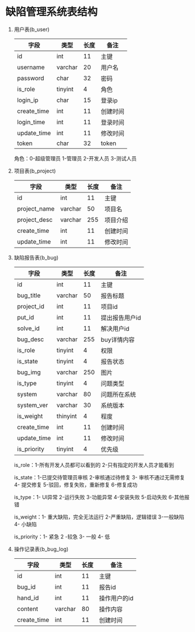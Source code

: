 # 缺陷管理系统表结构

1. 用户表(b_user)

   | 字段        | 类型    | 长度 | 备注     |
   | ----------- | ------- | ---- | -------- |
   | id          | int     | 11   | 主键     |
   | username    | varchar | 20   | 用户名   |
   | password    | char    | 32   | 密码     |
   | is_role     | tinyint | 4    | 角色     |
   | login_ip    | char    | 15   | 登录ip   |
   | create_time | int     | 11   | 创建时间 |
   | login_time  | int     | 11   | 登录时间 |
   | update_time | int     | 11   | 修改时间 |
   | token       | char    | 32   | token    |

   角色：0-超级管理员 1-管理员 2-开发人员 3-测试人员

2. 项目表(b_project)

   | 字段         | 类型    | 长度 | 备注     |
   | ------------ | ------- | ---- | -------- |
   | id           | int     | 11   | 主键     |
   | project_name | varchar | 50   | 项目名   |
   | project_desc | varchar | 255  | 项目介绍 |
   | create_time  | int     | 11   | 创建时间 |
   | update_time  | int     | 11   | 修改时间 |

3. 缺陷报告表(b_bug)

   | 字段        | 类型     | 长度 | 备注           |
   | ----------- | -------- | ---- | -------------- |
   | id          | int      | 11   | 主键           |
   | bug_title   | varchar  | 50   | 报告标题       |
   | project_id  | int      | 11   | 项目id         |
   | put_id      | int      | 11   | 提出报告用户id |
   | solve_id    | int      | 11   | 解决用户id     |
   | bug_desc    | varchar  | 255  | buy详情内容    |
   | is_role     | tinyint  | 4    | 权限           |
   | is_state    | tinyint  | 4    | 报告状态       |
   | bug_img     | varchar  | 250  | 图片           |
   | is_type     | tinyint  | 4    | 问题类型       |
   | system      | varchar  | 80   | 问题所在系统   |
   | system_ver  | varchar  | 30   | 系统版本       |
   | is_weight   | thinyint | 4    | 程度           |
   | create_time | int      | 11   | 创建时间       |
   | update_time | int      | 11   | 修改时间       |
   | is_priority | tinyint  | 4    | 优先级         |

   is_role：1-所有开发人员都可以看到的 2-只有指定的开发人员才能看到

   is_state：1-已提交待管理员审核 2-审核通过待修复 3- 审核不通过无需修复 4- 提交修复 5-驳回，修复失败，重新修复 6-修复成功

   is_type：1- UI异常 2-运行失败 3-功能异常 4-安装失败 5-启动失败 6-其他报错

   is_weight：1- 重大缺陷，完全无法运行 2-严重缺陷，逻辑错误 3-一般缺陷  4- 小缺陷

   is_priority：1- 紧急 2 -较急 3- 一般 4- 低

4. 操作记录表(b_bug_log)

   | 字段        | 类型    | 长度 | 备注         |
   | ----------- | ------- | ---- | ------------ |
   | id          | int     | 11   | 主键         |
   | bug_id      | int     | 11   | 报告id       |
   | hand_id     | int     | 11   | 操作用户的id |
   | content     | varchar | 80   | 操作内容     |
   | create_time | int     | 11   | 创建时间     |

   



